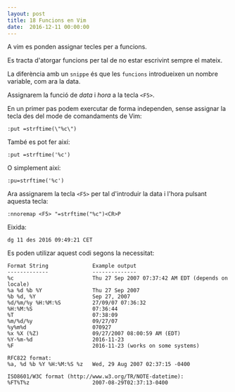 ```yaml
---
layout: post
title: 18 Funcions en Vim
date:  2016-12-11 00:00:00
---
```


A vim es ponden assignar tecles per a funcions.

Es tracta d'atorgar funcions per tal de no estar escrivint sempre el mateix.

La diferència amb un `snippe` és que les `funcions` introdueixen un nombre variable, com ara la data.

Assignarem la funció de *data* i *hora* a la tecla `<F5>`.

En un primer pas podem exercutar de forma independen, sense assignar la tecla des del mode de comandaments de Vim:

```
:put =strftime(\"%c\")
```

També es pot fer així:

```
:put =strftime('%c')
```

O simplement així:

```
:pu=strftime('%c')
```

Ara assignarem la tecla `<F5>` per tal d'introduir la data i l'hora pulsant aquesta tecla:


```
:nnoremap <F5> "=strftime("%c")<CR>P
```

Eixida:

```
dg 11 des 2016 09:49:21 CET
```

Es poden utilizar aquest codi segons la necessitat:

```
Format String              Example output
-------------              --------------
%c                         Thu 27 Sep 2007 07:37:42 AM EDT (depends on locale)
%a %d %b %Y                Thu 27 Sep 2007
%b %d, %Y                  Sep 27, 2007
%d/%m/%y %H:%M:%S          27/09/07 07:36:32
%H:%M:%S                   07:36:44
%T                         07:38:09
%m/%d/%y                   09/27/07
%y%m%d                     070927
%x %X (%Z)                 09/27/2007 08:00:59 AM (EDT)
%Y-%m-%d                   2016-11-23
%F                         2016-11-23 (works on some systems)

RFC822 format:
%a, %d %b %Y %H:%M:%S %z   Wed, 29 Aug 2007 02:37:15 -0400

ISO8601/W3C format (http://www.w3.org/TR/NOTE-datetime):
%FT%T%z                    2007-08-29T02:37:13-0400

```
